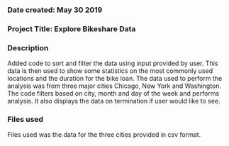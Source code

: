 ### Date created: May 30 2019

### Project Title: Explore Bikeshare Data

### Description
Added code to sort and filter the data using input provided by user. This data is then used to show some statistics on the most commonly used locations and the duration for the bike loan. The data used to perform the analysis was from three major cities Chicago, New York and Washington. The code filters based on city, month and day of the week and performs analysis. It also displays the data on termination if user would like to see.

### Files used
Files used was the data for the three cities provided in csv format.


